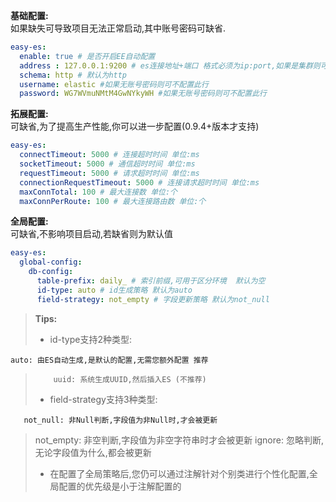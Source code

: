**基础配置:**<br />如果缺失可导致项目无法正常启动,其中账号密码可缺省.
```yaml
easy-es:
  enable: true # 是否开启EE自动配置
  address : 127.0.0.1:9200 # es连接地址+端口 格式必须为ip:port,如果是集群则可用逗号隔开
  schema: http # 默认为http
  username: elastic #如果无账号密码则可不配置此行
  password: WG7WVmuNMtM4GwNYkyWH #如果无账号密码则可不配置此行
```
**拓展配置:**<br />可缺省,为了提高生产性能,你可以进一步配置(0.9.4+版本才支持)
```yaml
easy-es:
  connectTimeout: 5000 # 连接超时时间 单位:ms
  socketTimeout: 5000 # 通信超时时间 单位:ms
  requestTimeout: 5000 # 请求超时时间 单位:ms
  connectionRequestTimeout: 5000 # 连接请求超时时间 单位:ms
  maxConnTotal: 100 # 最大连接数 单位:个
  maxConnPerRoute: 100 # 最大连接路由数 单位:个
```
**全局配置:**<br />可缺省,不影响项目启动,若缺省则为默认值
```yaml
easy-es:
  global-config:
    db-config:
      table-prefix: daily_ # 索引前缀,可用于区分环境  默认为空
      id-type: auto # id生成策略 默认为auto
      field-strategy: not_empty # 字段更新策略 默认为not_null

```
> **Tips:**
> - id-type支持2种类型:
> 
   	auto: 由ES自动生成,是默认的配置,无需您额外配置 推荐
>         uuid: 系统生成UUID,然后插入ES (不推荐)
> - field-strategy支持3种类型:
> 
       not_null: 非Null判断,字段值为非Null时,才会被更新
> not_empty: 非空判断,字段值为非空字符串时才会被更新
> ignore: 忽略判断,无论字段值为什么,都会被更新
> - 在配置了全局策略后,您仍可以通过注解针对个别类进行个性化配置,全局配置的优先级是小于注解配置的

> 

